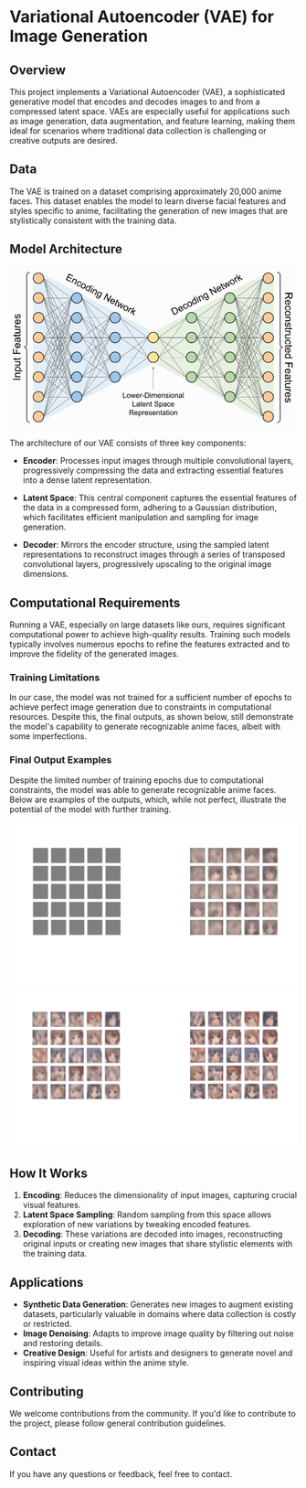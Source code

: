 # Variational Autoencoder (VAE) for Image Generation

## Overview
This project implements a Variational Autoencoder (VAE), a sophisticated generative model that encodes and decodes images to and from a compressed latent space. VAEs are especially useful for applications such as image generation, data augmentation, and feature learning, making them ideal for scenarios where traditional data collection is challenging or creative outputs are desired.

## Data
The VAE is trained on a dataset comprising approximately 20,000 anime faces. This dataset enables the model to learn diverse facial features and styles specific to anime, facilitating the generation of new images that are stylistically consistent with the training data.

## Model Architecture
![VAE Model Architecture](https://github.com/Ravikant-jain/Image-Generation/blob/main/Images/Archi.png?raw=true)

The architecture of our VAE consists of three key components:

- **Encoder**: Processes input images through multiple convolutional layers, progressively compressing the data and extracting essential features into a dense latent representation.

- **Latent Space**: This central component captures the essential features of the data in a compressed form, adhering to a Gaussian distribution, which facilitates efficient manipulation and sampling for image generation.

- **Decoder**: Mirrors the encoder structure, using the sampled latent representations to reconstruct images through a series of transposed convolutional layers, progressively upscaling to the original image dimensions.

## Computational Requirements
Running a VAE, especially on large datasets like ours, requires significant computational power to achieve high-quality results. Training such models typically involves numerous epochs to refine the features extracted and to improve the fidelity of the generated images.

### Training Limitations
In our case, the model was not trained for a sufficient number of epochs to achieve perfect image generation due to constraints in computational resources. Despite this, the final outputs, as shown below, still demonstrate the model's capability to generate recognizable anime faces, albeit with some imperfections.

### Final Output Examples
Despite the limited number of training epochs due to computational constraints, the model was able to generate recognizable anime faces. Below are examples of the outputs, which, while not perfect, illustrate the potential of the model with further training.

![Output Image 1](https://github.com/Ravikant-jain/Image-Generation/blob/main/Images/1.png?raw=true)
![Output Image 2](https://github.com/Ravikant-jain/Image-Generation/blob/main/Images/2.png?raw=true)


## How It Works
1. **Encoding**: Reduces the dimensionality of input images, capturing crucial visual features.
2. **Latent Space Sampling**: Random sampling from this space allows exploration of new variations by tweaking encoded features.
3. **Decoding**: These variations are decoded into images, reconstructing original inputs or creating new images that share stylistic elements with the training data.

## Applications
- **Synthetic Data Generation**: Generates new images to augment existing datasets, particularly valuable in domains where data collection is costly or restricted.
- **Image Denoising**: Adapts to improve image quality by filtering out noise and restoring details.
- **Creative Design**: Useful for artists and designers to generate novel and inspiring visual ideas within the anime style.


## Contributing

We welcome contributions from the community. If you'd like to contribute to the project, please follow general contribution guidelines.

## Contact

If you have any questions or feedback, feel free to contact.

